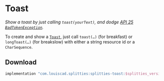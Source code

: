 # Toast

*Show a toast by just calling `toast(yourText)`, and dodge [API 25
`BadTokenException`](https://github.com/drakeet/ToastCompat#why).*

To create and show a
[`Toast`](https://developer.android.com/guide/topics/ui/notifiers/toasts.html),
just call `toast(…)` (for breakfast) or `longToast(…)` (for breakslow) with
either a string resource id or a `CharSequence`.

## Download

```groovy
implementation "com.louiscad.splitties:splitties-toast:$splitties_version"
```
